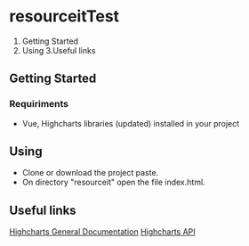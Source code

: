 # resourceitTest

1. Getting Started
2. Using
3.Useful links

## Getting Started
 ### Requiriments
 - Vue, Highcharts libraries (updated) installed in your project

## Using
  - Clone or download the project paste.
  - On directory "resourceit" open the file index.html.
  
## Useful links
[Highcharts General Documentation](https://www.highcharts.com/docs)
[Highcharts API](https://api.highcharts.com/highcharts/)
